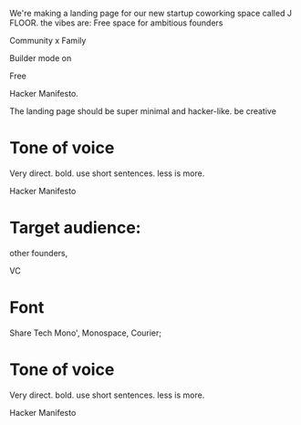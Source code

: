 We're making a landing page for our new startup coworking space called J FLOOR. the vibes are: Free space for ambitious founders

Community x Family

Builder mode on

Free

Hacker Manifesto.

The landing page should be super minimal and hacker-like. be creative
# Tone of voice

Very direct. bold. use short sentences. less is more.

Hacker Manifesto


# Target audience:

other founders,

VC

# Font

Share Tech Mono', Monospace, Courier;

# Tone of voice

Very direct. bold. use short sentences. less is more.

Hacker Manifesto